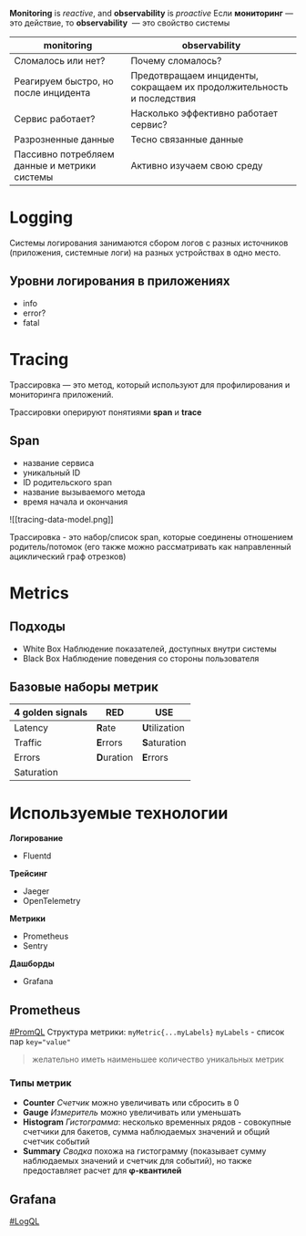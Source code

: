 **Monitoring** is *reactive*, and **observability** is *proactive*
Если **мониторинг** — это действие, то **observability**  — это свойство системы

monitoring | observability
--- | ---
Сломалось или нет? | Почему сломалось?
Реагируем быстро, но после инцидента | Предотвращаем инциденты, сокращаем их продолжительность и последствия
Сервис работает? | Насколько эффективно работает сервис?
Разрозненные данные | Тесно связанные данные
Пассивно потребляем данные и метрики системы | Активно изучаем свою среду


# Logging

Системы логирования занимаются сбором логов с разных источников (приложения, системные логи) на разных устройствах в одно место.

## Уровни логирования в приложениях
- info
- error?
- fatal


# Tracing
Трассировка — это метод, который используют для профилирования и мониторинга приложений.

Трассировки оперируют понятиями **span** и **trace**

## Span
- название сервиса
- уникальный ID
- ID родительского span
- название вызываемого метода
- время начала и окончания

![[tracing-data-model.png]]

Трассировка - это набор/список span, которые соединены отношением родитель/потомок (его также можно рассматривать как направленный ациклический граф отрезков)


# Metrics

## Подходы
- White Box
	Наблюдение показателей, доступных внутри системы
- Black Box
	Наблюдение поведения со стороны пользователя

## Базовые наборы метрик

4 golden signals | RED | USE
--- | --- | ---
Latency | **R**ate | **U**tilization
Traffic | **E**rrors | **S**aturation
Errors | **D**uration | **E**rrors
Saturation |


# Используемые технологии

**Логирование**
- Fluentd

**Трейсинг**
- Jaeger
- OpenTelemetry

**Метрики**
- Prometheus
- Sentry

**Дашборды**
- Grafana

## Prometheus

[#PromQL](https://prometheus.io/docs/prometheus/latest/querying/basics/)
Структура метрики: `myMetric{...myLabels}`
`myLabels` - список пар `key="value"`
> желательно иметь наименьшее количество уникальных метрик

### Типы метрик
- **Counter**
	*Счетчик* можно увеличивать или сбросить в 0
- **Gauge**
	*Измеритель* можно увеличивать или уменьшать
- **Histogram**
	*Гистограмма*: несколько временных рядов - совокупные счетчики для бакетов, сумма наблюдаемых значений и общий счетчик событий
- **Summary**
	*Сводка* похожа на гистограмму (показывает сумму наблюдаемых значений и счетчик для событий), но также предоставляет расчет для **φ-квантилей**

## Grafana
[#LogQL](https://grafana.com/docs/loki/latest/logql/)